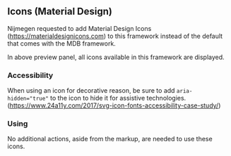 ## Icons (Material Design)

Nijmegen requested to add Material Design Icons (https://materialdesignicons.com) to this framework instead of the default that comes with the MDB framework.

In above preview panel, all icons available in this framework are displayed.

### Accessibility

When using an icon for decorative reason, be sure to add `aria-hidden="true"` to the icon to hide it for assistive technologies.<br>
(https://www.24a11y.com/2017/svg-icon-fonts-accessibility-case-study/)

### Using

No additional actions, aside from the markup, are needed to use these icons.
